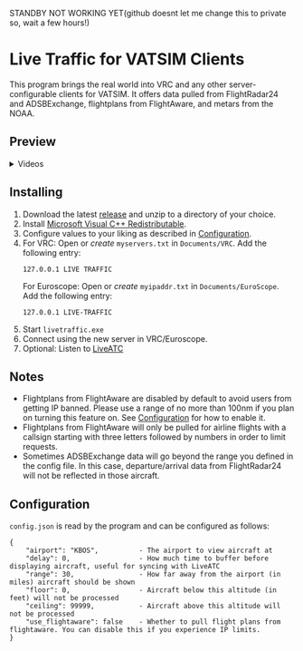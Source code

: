 STANDBY NOT WORKING YET(github doesnt let me change this to private so, wait a few hours!)


# Live Traffic for VATSIM Clients
This program brings the real world into VRC and any other server-configurable clients for VATSIM. It offers data pulled from FlightRadar24 and ADSBExchange, flightplans from FlightAware, and metars from the NOAA.

## Preview
<details>
<summary>Videos</Summary>

Boston Clearance/Ground/Tower

[![](https://img.youtube.com/vi/hU109JQMo9Y/0.jpg)](https://www.youtube.com/watch?v=hU109JQMo9Y)]

Boston Center

[![](https://img.youtube.com/vi/khF5jed41oI/0.jpg)](https://www.youtube.com/watch?v=khF5jed41oI)]

</details>

## Installing
1. Download the latest [release](https://github.com/Sequal32/vrcliveatc/releases/latest) and unzip to a directory of your choice.
2. Install [Microsoft Visual C++ Redistributable](https://www.microsoft.com/en-us/download/details.aspx?id=52685).
3. Configure values to your liking as described in [Configuration](#configuration).
4. For VRC:
    Open or *create* `myservers.txt` in `Documents/VRC`. Add the following entry: 
    ```
    127.0.0.1 LIVE TRAFFIC
    ```
   For Euroscope:
   Open or *create* `myipaddr.txt` in `Documents/EuroScope`. Add the following entry: 
    ```
    127.0.0.1 LIVE-TRAFFIC
    ```
5. Start `livetraffic.exe`
6. Connect using the new server in VRC/Euroscope.
7. Optional: Listen to [LiveATC](https://www.liveatc.net/)

## Notes

* Flightplans from FlightAware are disabled by default to avoid users from getting IP banned. Please use a range of no more than 100nm if you plan on turning this feature on. See [Configuration](#configuration) for how to enable it.
* Flightplans from FlightAware will only be pulled for airline flights with a callsign starting with three letters followed by numbers in order to limit requests.
* Sometimes ADSBExchange data will go beyond the range you defined in the config file. In this case, departure/arrival data from FlightRadar24 will not be reflected in those aircraft.

## Configuration
`config.json` is read by the program and can be configured as follows:
```
{
    "airport": "KBOS",          - The airport to view aircraft at
    "delay": 0,                 - How much time to buffer before displaying aircraft, useful for syncing with LiveATC
    "range": 30,                - How far away from the airport (in miles) aircraft should be shown
    "floor": 0,                 - Aircraft below this altitude (in feet) will not be processed
    "ceiling": 99999,           - Aircraft above this altitude will not be processed
    "use_flightaware": false    - Whether to pull flight plans from flightaware. You can disable this if you experience IP limits.
}
```
